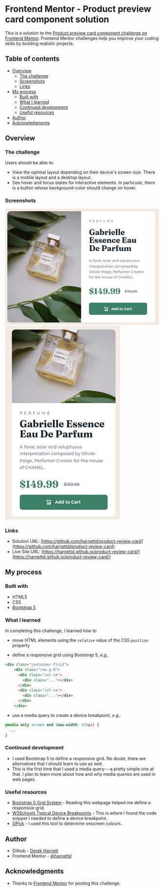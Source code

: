 # Frontend Mentor - Product preview card component solution

This is a solution to the [Product preview card component challenge on Frontend Mentor](https://www.frontendmentor.io/challenges/product-preview-card-component-GO7UmttRfa). Frontend Mentor challenges help you improve your coding skills by building realistic projects. 

## Table of contents

- [Overview](#overview)
  - [The challenge](#the-challenge)
  - [Screenshots](#screenshots)
  - [Links](#links)
- [My process](#my-process)
  - [Built with](#built-with)
  - [What I learned](#what-i-learned)
  - [Continued development](#continued-development)
  - [Useful resources](#useful-resources)
- [Author](#author)
- [Acknowledgments](#acknowledgments)

## Overview

### The challenge

Users should be able to:

- View the optimal layout depending on their device's screen size. There is a mobile layout and a desktop layout.
- See hover and focus states for interactive elements. In particular, there is a button whose background-color should change on hover.

### Screenshots

![Desktop Screenshot](images/screenshot_desktop.png)
![Mobile Screenshot](images/screenshot_mobile.png)

### Links

- Solution URL: [https://github.com/harnettd/product-review-card](https://github.com/harnettd/product-review-card)
- Live Site URL: [https://harnettd.github.io/product-review-card/](https://harnettd.github.io/product-review-card/)

## My process

### Built with

- HTML5
- CSS
- [Bootstrap 5](https://getbootstrap.com/)

### What I learned

In completing this challenge, I learned how to

- move HTML elements using the `relative` value of the CSS `position` property

- define a responsive grid using Bootstrap 5, *e.g.,* 

```html
<div class="container-fluid">
    <div class="row g-0">
      <div class="col-sm">
        <div class="..."></div>
      </div>
      <div class="col-sm">
        <div class="..."></div>
      </div>
    </div>
```

- use a media query to create a device breakpoint, *e.g.,* 

```css
@media only screen and (max-width: 620px) {
  ...  
}
```
### Continued development

- I used Bootstrap 5 to define a responsive grid. No doubt, there are alternatives that I should learn to use as well.
- This is the first time that I used a media query---a pretty simple one at that. I plan to learn more about how and why media queries are used in web pages.

### Useful resources

- [Bootstrap 5 Grid System](https://getbootstrap.com/docs/5.3/layout/grid/) - Reading this webpage helped me define a responsive grid.
- [W3Schools Typical Device Breakpoints](https://www.w3schools.com/howto/howto_css_media_query_breakpoints.asp) - This is where I found the code snippet I needed to define a device breakpoint.
- [GPick](http://www.gpick.org/) - I used this tool to determine onscreen colours.

## Author

- Github - [Derek Harnett](https://github.com/harnettd)
- Frontend Mentor - [@harnettd](https://www.frontendmentor.io/profile/harnettd)

## Acknowledgments

- Thanks to [Frontend Mentor](https://www.frontendmentor.io/) for posting this challenge.
